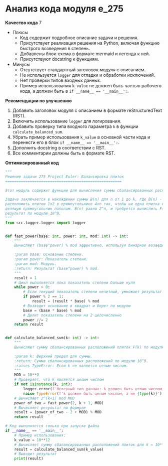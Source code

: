 # Анализ кода модуля e_275

**Качество кода**
7
- Плюсы
    - Код содержит подробное описание задачи и решения.
    - Присутствует реализация решения на Python, включая функцию быстрого возведения в степень.
    - Добавлены блок-схема в формате mermaid и легенда к ней.
    - Присутствуют docstring к функциям.
- Минусы
    - Отсутствует стандартный заголовок модуля с описанием.
    - Не используется `logger` для отладки и обработки исключений.
    - Нет проверки типов входных данных.
    - Пример использования `k_value` не должен быть частью рабочего кода, а должен быть в `if __name__ == '__main__':`.

**Рекомендации по улучшению**
1. Добавить заголовок модуля с описанием в формате reStructuredText (RST).
2. Включить использование `logger` для логирования.
3. Добавить проверку типа входного параметра `k` в функции `calculate_balanced_sum`.
4. Убрать пример использования `k_value` в основной части кода и перенести его в блок `if __name__ == '__main__':`.
5. Дополнить docstring в соответствии с RST.
6. Все комментарии должны быть в формате RST.

**Оптимизированный код**
```python
"""
Решение задачи 275 Project Euler: Балансировка плиток
====================================================

Этот модуль содержит функции для вычисления суммы сбалансированных расположений плиток.

Задача заключается в нахождении суммы B(n) для n от 1 до k, где B(n) - количество способов
расположить плитки 1x2 в прямоугольнике 4xn так, чтобы ни одна плитка не пересекала вертикальную линию,
делящую прямоугольник пополам. B(n) равно 2^n, и требуется вычислить F(k) = Σ B(n) для n=1 до k,
результат по модулю 10^9.
"""
from src.logger.logger import logger


def fast_power(base: int, power: int, mod: int) -> int:
    """
    Вычисляет (base^power) % mod эффективно, используя бинарное возведение в степень.

    :param base: Основание степени.
    :param power: Показатель степени.
    :param mod: Модуль.
    :return: Результат (base^power) % mod.
    """
    result = 1
    # Цикл выполняется пока показатель степени больше нуля
    while power > 0:
        # Если текущий показатель степени нечетный, умножает результат на основание и берет по модулю
        if power % 2 == 1:
            result = (result * base) % mod
        # Возводит основание в квадрат и берет по модулю
        base = (base * base) % mod
        # Делит показатель степени на 2 целочисленно
        power //= 2
    return result


def calculate_balanced_sum(k: int) -> int:
    """
    Вычисляет сумму сбалансированных расположений плиток F(k) по модулю 10^9.

    :param k: Верхний предел для суммы.
    :return: Сумма сбалансированных расположений по модулю 10^9.
    :raises TypeError: Если k не является целым числом.
    """
    MOD = 10**9
    # Проверяет, что k является целым числом
    if not isinstance(k, int):
        logger.error(f'Неверный тип данных: k должен быть целым числом, а не {type(k)}')
        raise TypeError(f'k должен быть целым числом, а не {type(k)}')
    # Вычисляет 2^(k+1) mod MOD
    power_of_two = fast_power(2, k + 1, MOD)
    # Вычисляет результат по формуле
    result = (power_of_two - 2 + MOD) % MOD
    return result

# Код выполняется только при запуске файла
if __name__ == '__main__':
    # Пример использования:
    k_value = 10**12
    # Вычисляет сумму сбалансированных расположений плиток для k = 10**12
    result = calculate_balanced_sum(k_value)
    # Выводит результат
    print(result)
```